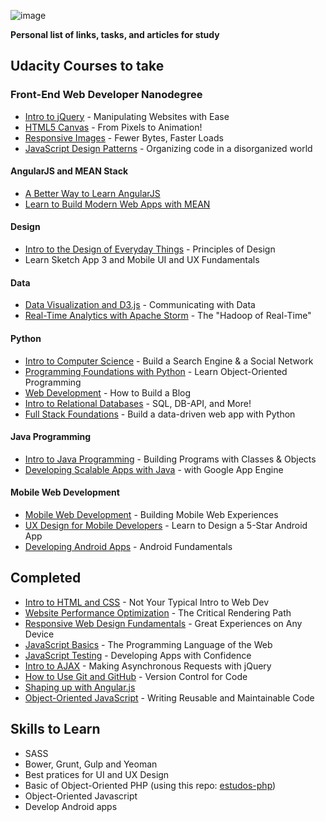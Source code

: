 ![image](https://raw.githubusercontent.com/lucasmlessa/be.Awesome/master/images/logo.png)

**Personal list of links, tasks, and articles for study**
 
## Udacity Courses to take
 
### Front-End Web Developer Nanodegree
- [Intro to jQuery](https://www.udacity.com/course/ud245) - Manipulating Websites with Ease
- [HTML5 Canvas](https://www.udacity.com/course/ud292) - From Pixels to Animation!
- [Responsive Images](https://www.udacity.com/course/ud882) - Fewer Bytes, Faster Loads
- [JavaScript Design Patterns](https://www.udacity.com/course/ud989) - Organizing code in a disorganized world

#### AngularJS and MEAN Stack
- [A Better Way to Learn AngularJS](https://thinkster.io/a-better-way-to-learn-angularjs/)
- [Learn to Build Modern Web Apps with MEAN](https://thinkster.io/mean-stack-tutorial/)

#### Design

- [Intro to the Design of Everyday Things](https://www.udacity.com/course/design101) - Principles of Design
- Learn Sketch App 3 and Mobile UI and UX Fundamentals

#### Data
- [Data Visualization and D3.js](https://www.udacity.com/course/ud507) - Communicating with Data
- [Real-Time Analytics with Apache Storm](https://www.udacity.com/course/ud381) - The "Hadoop of Real-Time"

#### Python
- [Intro to Computer Science](https://www.udacity.com/course/cs101) - Build a Search Engine & a Social Network
- [Programming Foundations with Python](https://www.udacity.com/course/ud036) - Learn Object-Oriented Programming
- [Web Development](https://www.udacity.com/course/cs253) - How to Build a Blog
- [Intro to Relational Databases](https://www.udacity.com/course/ud197) - SQL, DB-API, and More!
- [Full Stack Foundations](https://www.udacity.com/course/ud088) - Build a data-driven web app with Python

#### Java Programming

- [Intro to Java Programming](https://www.udacity.com/course/cs046) - Building Programs with Classes & Objects
- [Developing Scalable Apps with Java](https://www.udacity.com/course/ud859) - with Google App Engine

#### Mobile Web Development
- [Mobile Web Development](https://www.udacity.com/course/cs256) - Building Mobile Web Experiences
- [UX Design for Mobile Developers](https://www.udacity.com/course/ud849) - Learn to Design a 5-Star Android App
- [Developing Android Apps](https://www.udacity.com/course/ud853) - Android Fundamentals


## Completed
- [Intro to HTML and CSS](https://www.udacity.com/course/ud304) - Not Your Typical Intro to Web Dev
- [Website Performance Optimization](https://www.udacity.com/course/ud884) - The Critical Rendering Path
- [Responsive Web Design Fundamentals](https://www.udacity.com/course/ud893) - Great Experiences on Any Device
- [JavaScript Basics](https://www.udacity.com/course/ud804) - The Programming Language of the Web
- [JavaScript Testing](https://www.udacity.com/course/ud549) - Developing Apps with Confidence
- [Intro to AJAX](https://www.udacity.com/course/ud110) - Making Asynchronous Requests with jQuery
- [How to Use Git and GitHub](https://www.udacity.com/course/ud775) - Version Control for Code
- [Shaping up with Angular.js](https://www.codeschool.com/courses/shaping-up-with-angular-js)
- [Object-Oriented JavaScript](https://www.udacity.com/course/ud015) - Writing Reusable and Maintainable Code


## Skills to Learn

- SASS
- Bower, Grunt, Gulp and Yeoman
- Best pratices for UI and UX Design
- Basic of Object-Oriented PHP (using this repo: [estudos-php](https://github.com/lucasmlessa/estudos-php))
- Object-Oriented Javascript
- Develop Android apps



